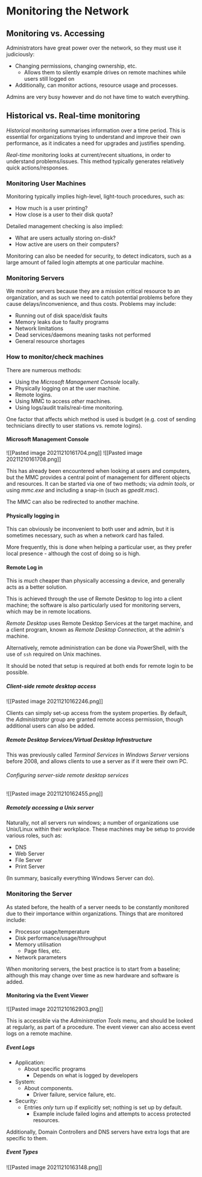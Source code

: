# Monitoring the Network

## Monitoring vs. Accessing

Administrators have great power over the network, so they must use it judiciously:
- Changing permissions, changing ownership, etc.
	- Allows them to silently example drives on remote machines while users still logged on
- Additionally, can monitor actions, resource usage and processes.

Admins are very busy however and do not have time to watch everything.

## Historical vs. Real-time monitoring
*Historical* monitoring summarises information over a time period. This is essential for organizations trying to understand and improve their own performance, as it indicates a need for upgrades and justifies spending.

*Real-time* monitoring looks at current/recent situations, in order to understand problems/issues. This method typically generates relatively quick actions/responses.

### Monitoring User Machines

Monitoring typically implies high-level, light-touch procedures, such as:
- How much is a user printing?
- How close is a user to their disk quota?

Detailed management checking is also implied:
- What are users actually storing on-disk?
- How active are users on their computers?

Monitoring can also be needed for security, to detect indicators, such as a large amount of failed login attempts at one particular machine.

### Monitoring Servers

We monitor servers because they are a mission critical resource to an organization, and as such we need to catch potential problems before they cause delays/inconvenience, and thus costs. Problems may include:

- Running out of disk space/disk faults
- Memory leaks due to faulty programs
- Network limitations
- Dead services/daemons meaning tasks not performed
- General resource shortages

### How to monitor/check machines

There are numerous methods:
- Using the *Microsoft Management Console* locally.
- Physically logging on at the user machine.
- Remote logins.
- Using MMC to access *other* machines.
- Using logs/audit trails/real-time monitoring.

One factor that affects which method is used is budget (e.g. cost of sending technicians directly to user stations vs. remote logins).

#### Microsoft Management Console

![[Pasted image 20211210161704.png]]
![[Pasted image 20211210161708.png]]

This has already been encountered when looking at users and computers, but the MMC provides a central point of management for different objects and resources. It can be started via one of two methods; via *admin tools*, or using *mmc.exe* and including a snap-in (such as *gpedit.msc*).

The MMC can also be redirected to another machine.

#### Physically logging in

This can obviously be inconvenient to both user and admin, but it is sometimes necessary, such as when a network card has failed.

More frequently, this is done when helping a particular user, as they prefer local presence - although the cost of doing so is high.

#### Remote Log in

This is *much* cheaper than physically accessing a device, and generally acts as a better solution.

This is achieved through the use of Remote Desktop to log into a client machine; the software is also particularly used for monitoring servers, which may be in remote locations.

*Remote Desktop* uses Remote Desktop Services at the target machine, and a client program, known as *Remote Desktop Connection*, at the admin's machine.

Alternatively, remote administration can be done via PowerShell, with the use of `ssh` required on Unix machines.

It should be noted that setup is required at both ends for remote login to be possible.

##### Client-side remote desktop access

![[Pasted image 20211210162246.png]]

Clients can simply set-up access from the system properties. By default, the *Administrator* group are granted remote access permission, though additional users can also be added.

##### Remote Desktop Services/Virtual Desktop Infrastructure

This was previously called *Terminal Services* in *Windows Server* versions before 2008, and allows clients to use a server as if it were their own PC.

###### Configuring server-side remote desktop services

![[Pasted image 20211210162455.png]]

##### Remotely accessing a Unix server

Naturally, not all servers run windows; a number of organizations use Unix/Linux within their workplace. These machines may be setup to provide various roles, such as:

- DNS
- Web Server
- File Server
- Print Server

(In summary, basically everything Windows Server can do).

### Monitoring the Server

As stated before, the health of a server needs to be constantly monitored due to their importance within organizations. Things that are monitored include:
- Processor usage/temperature
- Disk performance/usage/throughput
- Memory utilisation
	- Page files, etc.
- Network parameters

When monitoring servers, the best practice is to start from a baseline; although this may change over time as new hardware and software is added.

#### Monitoring via the Event Viewer

![[Pasted image 20211210162903.png]]

This is accessible via the *Administration Tools* menu, and should be looked at regularly, as part of a procedure. The event viewer can also access event logs on a remote machine.

##### Event Logs

- Application:
	- About specific programs
		- Depends on what is logged by developers
- System:
	- About components.
		- Driver failure, service failure, etc.
- Security:
	- Entries *only* turn up if explicitly set; nothing is set up by default.
		- Example include failed logins and attempts to access protected resources.

Additionally, Domain Controllers and DNS servers have extra logs that are specific to them.

##### Event Types

![[Pasted image 20211210163148.png]]